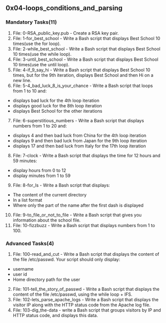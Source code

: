 ## 0x04-loops_conditions_and_parsing

### Mandatory Tasks(11)
1. File: 0-RSA_public_key.pub - Create a RSA key pair.
2. File: 1-for_best_school - Write a Bash script that displays Best School 10 times(use the for loop).
3. File: 2-while_best_school - Write a Bash script that displays Best School 10 times(use the while loop).
4. File: 3-until_best_school - Write a Bash script that displays Best School 10 times(use the until loop).
5. File: 4-if_9_say_hi - Write a Bash script that displays Best School 10 times, but for the 9th iteration, displays Best School and then Hi on a new line.
6. File: 5-4_bad_luck_8_is_your_chance - Write a Bash script that loops from 1 to 10 and:
- displays bad luck for the 4th loop iteration
- displays good luck for the 8th loop iteration
- displays Best School for the other iterations
7. File: 6-superstitious_numbers - Write a Bash script that displays numbers from 1 to 20 and:
- displays 4 and then bad luck from China for the 4th loop iteration
- displays 9 and then bad luck from Japan for the 9th loop iteration
- displays 17 and then bad luck from Italy for the 17th loop iteration
8. File: 7-clock - Write a Bash script that displays the time for 12 hours and 59 minutes:
- display hours from 0 to 12
- display minutes from 1 to 59
9. File: 8-for_ls - Write a Bash script that displays:
- The content of the current directory
- In a list format
- Where only the part of the name after the first dash is displayed
10. File: 9-to_file_or_not_to_file - Write a Bash script that gives you information about the school file.
11. File: 10-fizzbuzz - Write a Bash script that displays numbers from 1 to 100.

### Advanced Tasks(4)
1. File: 100-read_and_cut - Write a Bash script that displays the content of the file /etc/passwd.
Your script should only display:
* username
* user id
* Home directory path for the user
2. File: 101-tell_the_story_of_passwd - Write a Bash script that displays the content of the file /etc/passwd, using the while loop + IFS.
3. File: 102-lets_parse_apache_logs - Write a Bash script that displays the visitor IP along with the HTTP status code from the Apache log file.
4. File: 103-dig_the-data -  write a Bash script that groups visitors by IP and HTTP status code, and displays this data.

